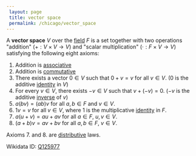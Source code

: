 ```yaml
---
 layout: page
 title: vector space
 permalink: /chicago/vector_space
---
```

A **vector space** $V$ over the [field](https://mathgloss.github.io/MathGloss/field) $F$ is a set together with two operations "addition" ($+: V\times V \to V$) and "scalar multiplication" ($\cdot: F\times V \to V$) satisfying the following eight axioms:
1. Addition is [associative](https://mathgloss.github.io/MathGloss/associative)
2. Addition is [commutative](https://mathgloss.github.io/MathGloss/commutative)
3. There exists a vector $0 \in V$ such that $0 + v = v$ for all $v \in V$. ($0$ is the additive [identity](https://mathgloss.github.io/MathGloss/identity) in $V$)
4. For every $v \in V$, there exists $-v \in V$ such that $v + (-v) = 0$. ($-v$ is the additive [inverse](https://mathgloss.github.io/MathGloss/inverse_element) of $v$)
5. $a(bv)= (ab)v$ for all $a,b \in F$ and $v \in V$.
6. $1v = v$ for all $v \in V$, where $1$ is the multiplicative [identity](https://mathgloss.github.io/MathGloss/identity) in $F$.
7. $a(u+v) = au+av$ for all $a \in F$, $u,v \in V$.
8. $(a+b)v = av+bv$ for all $a,b \in F$, $v\in V$.

Axioms 7. and 8. are [distributive](https://mathgloss.github.io/MathGloss/distributive) laws.

Wikidata ID: [Q125977](https://www.wikidata.org/wiki/Q125977)